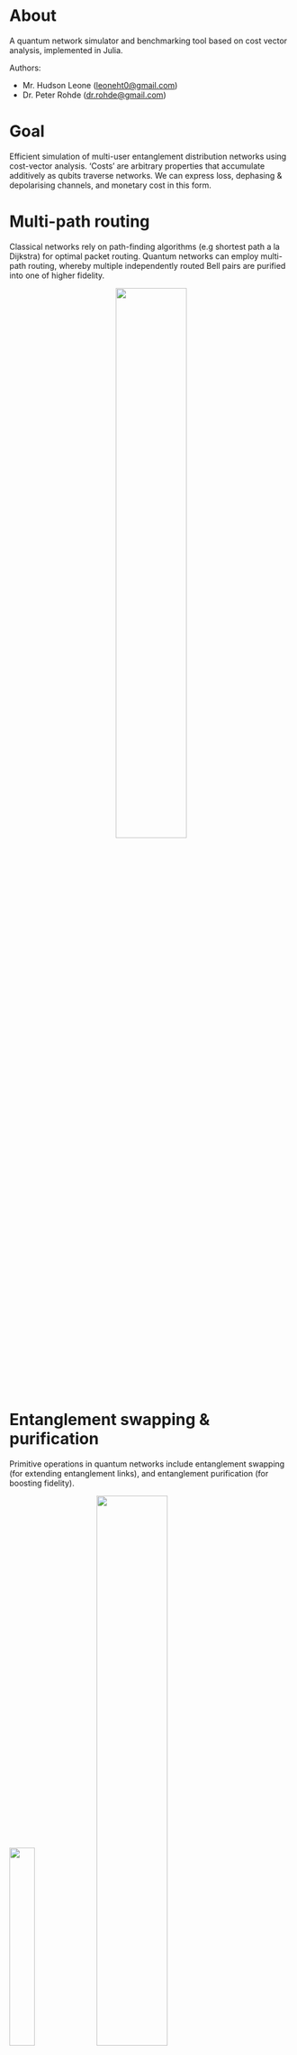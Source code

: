 # About

A quantum network simulator and benchmarking tool based on cost vector analysis, implemented in Julia.

Authors:
+ Mr. Hudson Leone ([leoneht0@gmail.com](mailto:leoneht0@gmail.com))
+ Dr. Peter Rohde ([dr.rohde@gmail.com](mailto:dr.rohde@gmail.com))

# Goal

Efficient simulation of multi-user entanglement distribution networks using cost-vector analysis. ‘Costs’ are arbitrary properties that accumulate additively as qubits traverse networks. We can express loss, dephasing & depolarising channels, and monetary cost in this form.

# Multi-path routing

Classical networks rely on path-finding algorithms (e.g shortest path a la Dijkstra) for optimal packet routing. Quantum networks can employ multi-path routing, whereby multiple independently routed Bell pairs are purified into one of higher fidelity.

<center><img src="https://user-images.githubusercontent.com/4382522/115101952-634a0d00-9f8b-11eb-986e-2bb964d8273b.jpeg" width="50%"></center>
<!--- ![1F8AF4E2-0408-45B0-98B9-9ABA8FD10FB1](https://user-images.githubusercontent.com/4382522/115101952-634a0d00-9f8b-11eb-986e-2bb964d8273b.jpeg) --->

# Entanglement swapping & purification

Primitive operations in quantum networks include entanglement swapping (for extending entanglement links), and entanglement purification (for boosting fidelity).

<img src="https://user-images.githubusercontent.com/4382522/115101972-82489f00-9f8b-11eb-8e5d-62bb39d81e74.jpeg" width="30%">
<img src="https://user-images.githubusercontent.com/4382522/115101973-84126280-9f8b-11eb-95d1-c6e2d43ef390.jpeg" width="50%">

<!---
![8874AFC3-5CCE-4C02-B13C-99990B60679B](https://user-images.githubusercontent.com/4382522/115101972-82489f00-9f8b-11eb-8e5d-62bb39d81e74.jpeg)
![3022BE3F-72E4-45DD-A907-AC4046BCF8B2](https://user-images.githubusercontent.com/4382522/115101973-84126280-9f8b-11eb-95d1-c6e2d43ef390.jpeg)
--->

# Graph reduction

These primitives provide simple substitution rules for graph reduction.

<img src="https://user-images.githubusercontent.com/4382522/115101982-98565f80-9f8b-11eb-9a2f-a737a99c37ae.jpeg" width="50%">
<!--- ![B26B4EEC-96C4-4F6D-A762-A19D86C20823](https://user-images.githubusercontent.com/4382522/115101982-98565f80-9f8b-11eb-9a2f-a737a99c37ae.jpeg) --->

# Space-based networks

Here Alice & Bob have the option of communicating via:
+ A static ground-based fibre link.
+ A LEO satellite passing overhead through atmospheric free-space channels, which dynamically update.
+ Exploiting both and purifying them together (multi-path routing).

<img src="https://user-images.githubusercontent.com/4382522/115101996-bae87880-9f8b-11eb-8f99-e06c1c65f8c1.jpeg" width="50%">
<img src="https://user-images.githubusercontent.com/4382522/115101998-bcb23c00-9f8b-11eb-853c-487708e3cbac.jpeg" width="50%">

<!---
![04AABAD5-8CB2-4F67-BED7-0E28AE4CD71F](https://user-images.githubusercontent.com/4382522/115101996-bae87880-9f8b-11eb-8f99-e06c1c65f8c1.jpeg)
![6F973A32-33B6-4A3E-B92C-0D8CE9165B96](https://user-images.githubusercontent.com/4382522/115101998-bcb23c00-9f8b-11eb-853c-487708e3cbac.jpeg)
--->

# Code example

This is the QuNet code in Julia that creates that network. Julia modules can be called from Python or run in Jupyter notebooks too. You can learn more about Julia at [www.julialang.org](https://www.julialang.org).

<!--- ![F8B2F2BD-59E6-4FDE-8A14-183D136A5E0A](https://user-images.githubusercontent.com/4382522/115102036-ea978080-9f8b-11eb-872f-143fb3e438f3.jpeg) --->

```julia
Q = QNetwork()
A = BasicNode("A")
B = BasicNode("B")
S = PlanSatNode("S")

B.location = Coords(500, 0, 0)
S.location = Coords(-2000,0,1000)
S.velocity = Velocity(1000, 0)

AB = BasicChannel(A, B, exp_cost=true)
AS = QuNet.AirChannel(A, S)
SB = QuNet.AirChannel(S, B)

for i in [A, S, AB, AS, SB]
    add(Q, i)
end
```

# Temporal routing & quantum memories

We accommodate for quantum memories by treating them as temporal channels between the respective nodes of identical copies of the underlying graph, where each layer represents the network at a particular point in time.

![FE76132D-706C-488B-A6C8-B6B1536283BA](https://user-images.githubusercontent.com/4382522/115102057-06028b80-9f8c-11eb-9f8b-76c8c58d38f5.jpeg)

The incrementally weighted asynchronous nodes guide the routing algorithm to preference earlier times, thereby temporally compressing multi-user routing, and providing a temporal routing queue.

The compression ratio is the ratio between routing time with and without memories. Here we show the temporal compression ratio of our algorithm against increasing network congestion.

<img src="https://user-images.githubusercontent.com/4382522/115102085-2af6fe80-9f8c-11eb-9cc9-a3a51beaddf5.jpeg" width="50%">
<!--- ![205A8E5E-4ECA-4E30-83E7-48444F178BB0](https://user-images.githubusercontent.com/4382522/115102085-2af6fe80-9f8c-11eb-9cc9-a3a51beaddf5.jpeg) --->

Here’s a multi-user network with 3 users (colour coded) and multi-path routing (maximum 3 paths per user). The stacked layers represent time.

<img src="https://user-images.githubusercontent.com/4382522/115102120-5679e900-9f8c-11eb-9f3c-284a61354520.jpeg" width="70%">
<!--- ![BFFD97D5-66CD-4880-A2F0-A1CA11F710EA](https://user-images.githubusercontent.com/4382522/115102120-5679e900-9f8c-11eb-9f3c-284a61354520.jpeg) --->

# Efficient multi-path routing

Our greedy multi-path routing algorithm allows multi-user routing with congestion mitigation via quantum memories, with algorithmic efficiency ``$$O(_M_^3 _V_^2)$$``, for _M_ user-pairs on a _V_-vertex graph, and is therefore highly scalable and efficient in both users and network size.

Here we consider a grid network with edge percolations, showing the likelihood of users utilising different path numbers as the network becomes increasingly disconnected.

<img src="https://user-images.githubusercontent.com/4382522/115102139-73aeb780-9f8c-11eb-80ef-f3a620479995.jpeg" width="50%">
<!--- ![D703EE9D-3CEB-44AC-9F38-AB00DED24637](https://user-images.githubusercontent.com/4382522/115102139-73aeb780-9f8c-11eb-80ef-f3a620479995.jpeg) --->

# Application to quantum key distribution

This heat map shows the fidelity/efficiency trade off for random user pairs on a square lattice network. The distinct heat curves correspond to different numbers of paths utilised. Superimposed contours show achievable per-user E91 QKD secret key rates for the network.

<img src="https://user-images.githubusercontent.com/4382522/115102157-87f2b480-9f8c-11eb-993b-977575973893.jpeg" width="50%">
<!--- ![A324DFFD-5CFD-4461-8334-E2DD087A2784](https://user-images.githubusercontent.com/4382522/115102157-87f2b480-9f8c-11eb-993b-977575973893.jpeg) --->

# Application to distributed quantum computing

Our next stage of research is applying QuNet to distributed quantum computing. Entanglement links can be used to fuse together geographically separated graph states, facilitating distributed quantum computation exponentially more powerful than the sum of the parts.

![849B6215-EF77-4E3B-89DE-7E09E935B609](https://user-images.githubusercontent.com/4382522/115102168-9f31a200-9f8c-11eb-8e4a-7942752468fe.jpeg)

Consider a distributed computer with N nodes, each with n bits/qubits, and a scaling function that indicates classical-equivalent compute power (classically this is linear, for quantum computers super-linear). The computational gain achieved by unifying remote devices is.

![31684FB9-FAB0-4C00-A44C-3A4BB5CBB809](https://user-images.githubusercontent.com/4382522/115102197-ba9cad00-9f8c-11eb-97b6-2adc7d92769e.jpeg)

Through unification of remote computational assets:
+ Classical computers, λ=1. There is no computational enhancement.
+ Quantum computers λ>1, in the best case λ=exp(N). We achieve exponential computational enhancement.

# The vision, the book

Our vision for the quantum internet is presented in the upcoming book [“The Quantum Internet”](https://cup.org/2Q7UpM4) published by Cambridge University Press.
